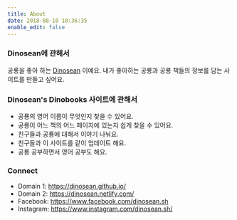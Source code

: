 ```yaml
---
title: About
date: 2018-08-10 10:36:35
enable_edit: false
---
```


### Dinosean에 관해서
공룡을 좋아 하는 [Dinosean](https://www.facebook.com/dinosean.sh) 이예요.
내가 좋아하는 공룡과 공룡 책들의 정보를 담는 사이트를 만들고 싶어요.

### Dinosean's Dinobooks 사이트에 관해서
- 공룡의 영어 이름이 무엇인지 찾을 수 있어요.
- 공룡이 어느 책의 어느 페이지에 있는지 쉽게 찾을 수 있어요.
- 친구들과 공룡에 대해서 이야기 나눠요.
- 친구들과 이 사이트를 같이 업데이트 해요.
- 공룡 공부하면서 영어 공부도 해요.


### Connect
- Domain 1: https://dinosean.github.io/
- Domain 2: https://dinosean.netlify.com/
- Facebook: https://www.facebook.com/dinosean.sh
- Instagram: https://www.instagram.com/dinosean.sh/
